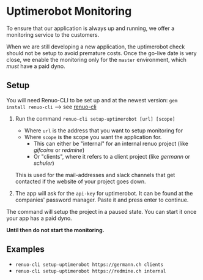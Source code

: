 # Uptimerobot Monitoring

To ensure that our application is always up and running, we offer a monitoring
service to the customers.

When we are still developing a new application, the uptimerobot check should not be
setup to avoid premature costs. Once the go-live date is very close, we enable
the monitoring only for the `master` environment, which *must* have a paid
dyno.

## Setup

You will need Renuo-CLI to be set up and at the newest version:
`gem install renuo-cli` --> see [renuo-cli](https://github.com/renuo/renuo-cli)

1. Run the command `renuo-cli setup-uptimerobot [url] [scope]`
   * Where `url` is the address that you want to setup monitoring for
   * Where `scope` is the scope you want the application for.
     * This can either be "internal" for an internal renuo project (like _gifcoins_ or _redmine_)
     * Or "clients", where it refers to a client project (like _germann_ or _schuler_)

   This is used for the mail-addresses and slack channels that get contacted if the website of your project goes down.
1. The app will ask for the `api-key` for uptimerobot. It can be found at the companies' password manager.
    Paste it and press enter to continue.

The command will setup the project in a paused state. You can start it once your app has a paid dyno.

**Until then do not start the monitoring.**

## Examples

* `renuo-cli setup-uptimerobot https://germann.ch clients`
* `renuo-cli setup-uptimerobot https://redmine.ch internal`
